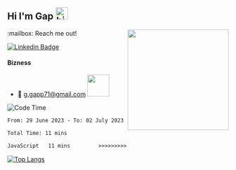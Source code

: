 ## Hi I'm Gap <img src="https://user-images.githubusercontent.com/1303154/88677602-1635ba80-d120-11ea-84d8-d263ba5fc3c0.gif" width="28px" height="28px" alt="hi"> 
<img align='right' src="https://media.giphy.com/media/M9gbBd9nbDrOTu1Mqx/giphy.gif" width="230">
:mailbox: Reach me out!

[![Linkedin Badge](https://img.shields.io/badge/-Ratchapat-0e76a8?style=flat&labelColor=0e76a8&logo=linkedin&logoColor=white)](https://www.linkedin.com/in/ratchapat-teowsuwan-019b67270/)



#### Bizness
- :email: g.gapp71@gmail.com <img src="https://media.giphy.com/media/12oufCB0MyZ1Go/giphy.gif" width="50">

<!--START_SECTION:waka-->
![Code Time](http://img.shields.io/badge/Code%20Time-2%20hrs%2014%20mins-blue)

```txt
From: 29 June 2023 - To: 02 July 2023

Total Time: 11 mins

JavaScript   11 mins         >>>>>>>>>>>>>>>>>>>>>>>>>   100.00 %
```

<!--END_SECTION:waka-->
[![Top Langs](https://github-readme-stats.vercel.app/api/top-langs/?username=Jirut01&layout=pie)](https://github.com/Jirut01/github-readme-stats)
